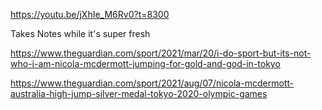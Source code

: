 https://youtu.be/jXhIe_M6Rv0?t=8300

Takes Notes while it's super fresh

https://www.theguardian.com/sport/2021/mar/20/i-do-sport-but-its-not-who-i-am-nicola-mcdermott-jumping-for-gold-and-god-in-tokyo

https://www.theguardian.com/sport/2021/aug/07/nicola-mcdermott-australia-high-jump-silver-medal-tokyo-2020-olympic-games